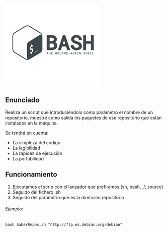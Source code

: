 ![Script](image/Script.jpg)

## Enunciado

Realiza un script que introduciéndolo como parámetro el nombre de un repositorio, muestre como salida los paquetes de ese repositorio que están instalados en la máquina.

Se tendrá en cuenta:
* La simpleza del código
* La legibilidad
* La rapidez de ejecución
* La portabilidad

## Funcionamiento

1. Ejecutamos el scrip con el lanzador que prefiramos (sh, bash, ./, source)
2. Seguido del fichero .sh
3. Seguido del parametro que es la dirección repositorio

###### Ejemplo:
~~~
bash SaberRepos.sh "http://ftp.es.debian.org/debian"
~~~


